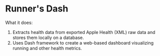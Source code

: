 # Runner's Dash

What it does:
1. Extracts health data from exported Apple Health (XML) raw data and stores them locally on a database.
2. Uses Dash framework to create a web-based dashboard visualizing running and other health metrics.

